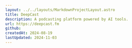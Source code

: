 ```yaml
---
layout: ../../layouts/MarkdownProjectLayout.astro
title: DeepCast
description: A podcasting platform powered by AI tools.
url: https://deepcast.fm
github:
createdAt: 2024-08-19
lastUpdated: 2024-11-03
---
```

